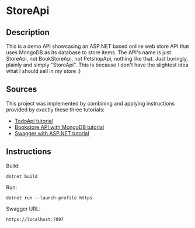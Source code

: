 # StoreApi

## Description

This is a demo API showcasing an ASP.NET based online web store API that uses MongoDB as its database to store items.
The API's name is just StoreApi, not BookStoreApi, not PetshopApi, nothing like that. Just boringly, plainly and simply "StoreApi".
This is because I don't have the slightest idea what I should sell in my store :)

## Sources

This project was implemented by combining and applying instructions provided by exactly these three tutorials:

* [TodoApi tutorial](https://learn.microsoft.com/en-us/aspnet/core/tutorials/first-web-api?view=aspnetcore-8.0&amp;tabs=visual-studio-code)
* [Bookstore API with MongoDB tutorial](https://learn.microsoft.com/en-us/aspnet/core/tutorials/first-mongo-app)
* [Swagger with ASP.NET tutorial](https://learn.microsoft.com/en-us/aspnet/core/tutorials/web-api-help-pages-using-swagger?view=aspnetcore-8.0)

## Instructions

Build:

```dotnet build```

Run:

```dotnet run --launch-profile https```

Swagger URL:

```
https://localhost:7097
```

